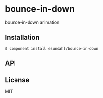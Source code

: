 
# bounce-in-down

  bounce-in-down animation

## Installation

    $ component install esundahl/bounce-in-down

## API

   

## License

  MIT
